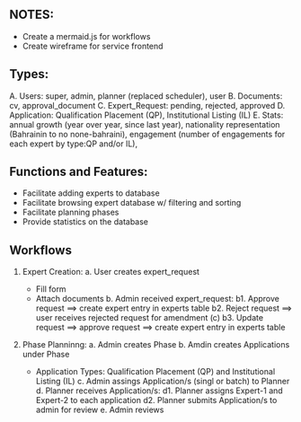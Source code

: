 ## NOTES:
- Create a mermaid.js for workflows
- Create wireframe for service frontend

## Types:
A. Users: super, admin, planner (replaced scheduler), user
B. Documents: cv, approval_document
C. Expert_Request: pending, rejected, approved
D. Application: Qualification Placement (QP), Institutional Listing (IL)
E. Stats: annual growth (year over year, since last year), nationality representation (Bahrainin to no none-bahraini), engagement (number of engagements for each expert by type:QP and/or IL), 

## Functions and Features:
- Facilitate adding experts to database
- Facilitate browsing expert database w/ filtering and sorting
- Facilitate planning phases
- Provide statistics on the database

## Workflows
1. Expert Creation:
  a. User creates expert_request
    - Fill form
    - Attach documents
  b. Admin received expert_request:
    b1. Approve request ==> create expert entry in experts table
    b2. Reject request ==> user receives rejected request for amendment (c)
    b3. Update request ==> approve request ==> create expert entry in experts table


2. Phase Planninng:
  a. Admin creates Phase
  b. Amdin creates Applications under Phase
    - Application Types: Qualification Placement (QP) and Institutional Listing (IL)
  c. Admin assings Application/s (singl or batch) to Planner
  d. Planner receives Application/s:
    d1. Planner assigns Expert-1 and Expert-2 to each application
    d2. Planner submits Application/s to admin for review
  e. Admin reviews 

